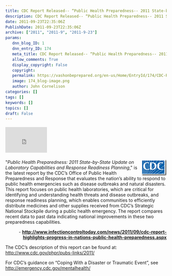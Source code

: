 ```yaml
---
title: CDC Report Released-- “Public Health Preparedness-- 2011 State-by-State Update on Laboratory Capabilities and Response Readiness Planning”
description: CDC Report Released-- “Public Health Preparedness-- 2011 State-by-State Update on Laboratory Capabilities and Response Readiness Planning”
date: 2011-09-23T22:35:06Z
PublishDate: 2011-09-23T22:35:06Z
archive: ["2011", "2011-9", "2011-9-23"]
params:
   dnn_blog_ID: 1
   dnn_entry_ID: 174
   meta_title: CDC Report Released-- “Public Health Preparedness-- 2011 State-by-State Update on Laboratory Capabilities and Response Readiness Planning”
   allow_comments: True
   display_copyright: False
   copyright: 
   permalink: https://vashonbeprepared.org/en-us/Home/EntryId/174/CDC-Report-Released-ldquo-Public-Health-Preparedness-2011-State-by-State-Update-on-Laboratory-Capabilities-and-Response-Readiness-Planning-rdquo
   image: 174_blog-image.png
   author: John Cornelison
categories: []
tags: []
keywords: []
topics: []
draft: False
---
```


<div class="wlWriterHeaderFooter" style="float:none; margin:0px; padding:4px 0px 4px 0px;"><iframe src="http://www.facebook.com/widgets/like.php?href=http://vashoneoc.org/Blogs/VashonPreparedness/tabid/164/EntryId/174/CDC-Report-Released-ldquo-Public-Health-Preparedness-2011-State-by-State-Update-on-Laboratory-Capabilities-and-Response-Readiness-Planning-rdquo.aspx" scrolling="no" frameborder="0" style="border:none; width:130px; height:80px"></iframe></div><p><a href="/images/dnnBlog/1/174/Windows-Live-Writer-8067a9f18226_D987-image_2.png"><img style="background-image: none; border-bottom: 0px; border-left: 0px; padding-left: 0px; padding-right: 0px; display: inline; float: right; border-top: 0px; border-right: 0px; padding-top: 0px" title="image" border="0" alt="image" align="right" src="/images/dnnBlog/1/174/Windows-Live-Writer-8067a9f18226_D987-image_thumb.png" width="79" height="51" /></a>&quot;<em>Public Health Preparedness: 2011 State-by-State Update on Laboratory Capabilities and Response Readiness Planning</em>,&quot; is the latest report by the CDC’s Office of Public Health Preparedness and Response that evaluates the nation’s ability to respond to public health emergencies such as disease outbreaks and natural disasters. This report focuses on public health laboratories, which are critical for identifying and understanding health threats and disease outbreaks, and response readiness planning, which enables communities to efficiently distribute medicines and other supplies received from CDC’s Strategic National Stockpile during a public health emergency. The report compares recent data to past data indicating national improvements in these two preparedness capabilities. </p>  <p align="right">- <a href="http://www.infectioncontroltoday.com/news/2011/09/cdc-report-highlights-progress-in-nations-public-health-preparedness.aspx"><b>http://www.infectioncontroltoday.com/news/2011/09/cdc-report-highlights-progress-in-nations-public-health-preparedness.aspx</b></a><b> </b></p>  <p align="left">The CDC’s description of this report can be found at: <a title="http://www.cdc.gov/phpr/pubs-links/2011/" href="http://www.cdc.gov/phpr/pubs-links/2011/">http://www.cdc.gov/phpr/pubs-links/2011/</a>&#160;</p>  <p>For CDC’s guidance on “Coping With a Disaster or Traumatic Event”, see <a title="http://emergency.cdc.gov/mentalhealth/" href="http://emergency.cdc.gov/mentalhealth/">http://emergency.cdc.gov/mentalhealth/</a></p>
